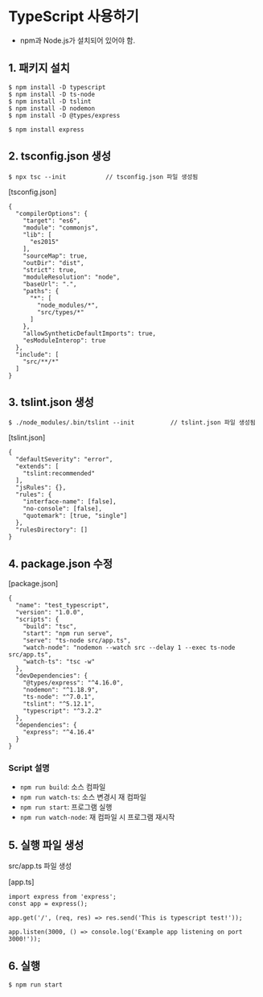 # TypeScript 사용하기

- npm과 Node.js가 설치되어 있어야 함.

## 1. 패키지 설치

```
$ npm install -D typescript
$ npm install -D ts-node
$ npm install -D tslint
$ npm install -D nodemon
$ npm install -D @types/express

$ npm install express
```

## 2. tsconfig.json 생성

```
$ npx tsc --init           // tsconfig.json 파일 생성됨
```

[tsconfig.json]

```
{
  "compilerOptions": {
    "target": "es6",
    "module": "commonjs",
    "lib": [
      "es2015"
    ],
    "sourceMap": true,
    "outDir": "dist",
    "strict": true,
    "moduleResolution": "node",
    "baseUrl": ".",
    "paths": {
      "*": [
        "node_modules/*",
        "src/types/*"
      ]
    },
    "allowSyntheticDefaultImports": true,
    "esModuleInterop": true
  },
  "include": [
    "src/**/*"
  ]
}
```

## 3. tslint.json 생성

```
$ ./node_modules/.bin/tslint --init          // tslint.json 파일 생성됨
```

[tslint.json]

```
{
  "defaultSeverity": "error",
  "extends": [
    "tslint:recommended"
  ],
  "jsRules": {},
  "rules": {
    "interface-name": [false],
    "no-console": [false],
    "quotemark": [true, "single"]
  },
  "rulesDirectory": []
}
```

## 4. package.json 수정

[package.json]

```
{
  "name": "test_typescript",
  "version": "1.0.0",
  "scripts": {
    "build": "tsc",
    "start": "npm run serve",
    "serve": "ts-node src/app.ts",
    "watch-node": "nodemon --watch src --delay 1 --exec ts-node src/app.ts",
    "watch-ts": "tsc -w"
  },
  "devDependencies": {
    "@types/express": "^4.16.0",
    "nodemon": "^1.18.9",
    "ts-node": "^7.0.1",
    "tslint": "^5.12.1",
    "typescript": "^3.2.2"
  },
  "dependencies": {
    "express": "^4.16.4"
  }
}
```

### Script 설명
- `npm run build`: 소스 컴파일
- `npm run watch-ts`: 소스 변경시 재 컴파일
- `npm run start`: 프로그램 실행
- `npm run watch-node`: 재 컴파일 시 프로그램 재시작

## 5. 실행 파일 생성

src/app.ts 파일 생성

[app.ts]
  
```
import express from 'express';
const app = express();

app.get('/', (req, res) => res.send('This is typescript test!'));

app.listen(3000, () => console.log('Example app listening on port 3000!'));
```

## 6. 실행

```
$ npm run start
```